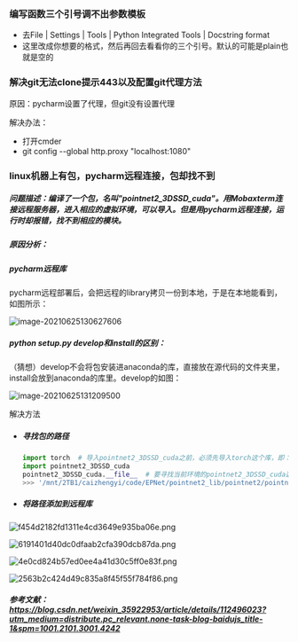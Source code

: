 ### 编写函数三个引号调不出参数模板

- 去File | Settings | Tools | Python Integrated Tools | Docstring format 
- 这里改成你想要的格式，然后再回去看看你的三个引号。默认的可能是plain也就是空的

### 解决git无法clone提示443以及配置git代理方法
原因：pycharm设置了代理，但git没有设置代理

解决办法：
- 打开cmder
- git config --global http.proxy "localhost:1080"

### linux机器上有包，pycharm远程连接，包却找不到

##### 问题描述：编译了一个包，名叫"pointnet2_3DSSD_cuda"。用Mobaxterm连接远程服务器，进入相应的虚拟环境，可以导入。但是用pycharm远程连接，运行时却报错，找不到相应的模块。

##### 原因分析：

##### pycharm远程库

pycharm远程部署后，会把远程的library拷贝一份到本地，于是在本地能看到，如图所示：

![image-20210625130627606](./img\image-20210625130627606.png)

##### python setup.py develop和install的区别：

（猜想）develop不会将包安装进anaconda的库，直接放在源代码的文件夹里，install会放到anaconda的库里。develop的如图：

![image-20210625131209500](./img\image-20210625131209500.png)

解决方法

- ##### 寻找包的路径

  ```python
  import torch  # 导入pointnet2_3DSSD_cuda之前，必须先导入torch这个库，即：import torch
  import pointnet2_3DSSD_cuda
  pointnet2_3DSSD_cuda.__file__  # 要寻找当前环境的pointnet2_3DSSD_cuda这个包放在机器的哪个路径
  >>> '/mnt/2TB1/caizhengyi/code/EPNet/pointnet2_lib/pointnet2/pointnet2_3DSSD_cuda.cpython-37m-x86_64-linux-gnu.so'
  ```



- ##### 将路径添加到远程库

![f454d2182fd1311e4cd3649e935ba06e.png](img/f454d2182fd1311e4cd3649e935ba06e.png)

![6191401d40dc0dfaab2cfa390dcb87da.png](img/6191401d40dc0dfaab2cfa390dcb87da.png)

![4e0cd824b57ed0ee4a41d30c5ff0e83f.png](img/4e0cd824b57ed0ee4a41d30c5ff0e83f.png)



![2563b2c424d49c835a8f45f55f784f86.png](img/2563b2c424d49c835a8f45f55f784f86.png)

##### 参考文献：https://blog.csdn.net/weixin_35922953/article/details/112496023?utm_medium=distribute.pc_relevant.none-task-blog-baidujs_title-1&spm=1001.2101.3001.4242